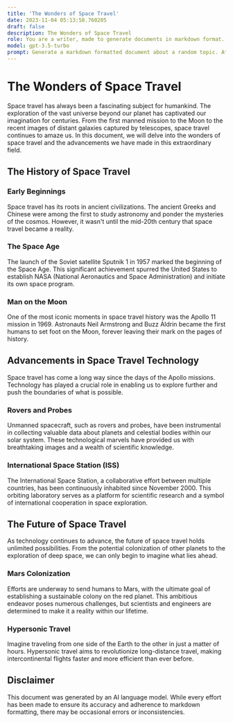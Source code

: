 ```yaml
---
title: 'The Wonders of Space Travel'
date: 2023-11-04 05:13:58.760205
draft: false
description: The Wonders of Space Travel
role: You are a writer, made to generate documents in markdown format. It is very important that all of the documents you generate are in valid markdown format.
model: gpt-3.5-turbo
prompt: Generate a markdown formatted document about a random topic. At the bottom, include a disclaimer explaining that the document was generated by you. The first line of the document should be the title. Make sure that the entire document is in proper markdown format, using a mix of various tags to make the document visually appealing.
---
```


# The Wonders of Space Travel

Space travel has always been a fascinating subject for humankind. The exploration of the vast universe beyond our planet has captivated our imagination for centuries. From the first manned mission to the Moon to the recent images of distant galaxies captured by telescopes, space travel continues to amaze us. In this document, we will delve into the wonders of space travel and the advancements we have made in this extraordinary field.

## The History of Space Travel

### Early Beginnings

Space travel has its roots in ancient civilizations. The ancient Greeks and Chinese were among the first to study astronomy and ponder the mysteries of the cosmos. However, it wasn't until the mid-20th century that space travel became a reality.

### The Space Age

The launch of the Soviet satellite Sputnik 1 in 1957 marked the beginning of the Space Age. This significant achievement spurred the United States to establish NASA (National Aeronautics and Space Administration) and initiate its own space program.

### Man on the Moon

One of the most iconic moments in space travel history was the Apollo 11 mission in 1969. Astronauts Neil Armstrong and Buzz Aldrin became the first humans to set foot on the Moon, forever leaving their mark on the pages of history.

## Advancements in Space Travel Technology

Space travel has come a long way since the days of the Apollo missions. Technology has played a crucial role in enabling us to explore further and push the boundaries of what is possible.

### Rovers and Probes

Unmanned spacecraft, such as rovers and probes, have been instrumental in collecting valuable data about planets and celestial bodies within our solar system. These technological marvels have provided us with breathtaking images and a wealth of scientific knowledge.

### International Space Station (ISS)

The International Space Station, a collaborative effort between multiple countries, has been continuously inhabited since November 2000. This orbiting laboratory serves as a platform for scientific research and a symbol of international cooperation in space exploration.

## The Future of Space Travel

As technology continues to advance, the future of space travel holds unlimited possibilities. From the potential colonization of other planets to the exploration of deep space, we can only begin to imagine what lies ahead.

### Mars Colonization

Efforts are underway to send humans to Mars, with the ultimate goal of establishing a sustainable colony on the red planet. This ambitious endeavor poses numerous challenges, but scientists and engineers are determined to make it a reality within our lifetime.

### Hypersonic Travel

Imagine traveling from one side of the Earth to the other in just a matter of hours. Hypersonic travel aims to revolutionize long-distance travel, making intercontinental flights faster and more efficient than ever before.

## Disclaimer

This document was generated by an AI language model. While every effort has been made to ensure its accuracy and adherence to markdown formatting, there may be occasional errors or inconsistencies.